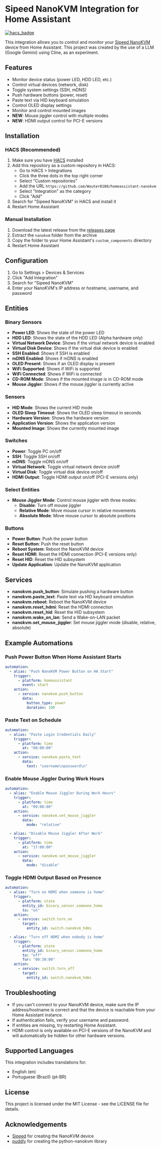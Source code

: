 # Sipeed NanoKVM Integration for Home Assistant

[![hacs_badge](https://img.shields.io/badge/HACS-Custom-orange.svg)](https://github.com/custom-components/hacs)

This integration allows you to control and monitor your [Sipeed NanoKVM](https://github.com/sipeed/NanoKVM) device from Home Assistant. This
project was created by the use of a LLM (Google Gemini) using Cline, as an experiment.

## Features

- Monitor device status (power LED, HDD LED, etc.)
- Control virtual devices (network, disk)
- Toggle system settings (SSH, mDNS)
- Push hardware buttons (power, reset)
- Paste text via HID keyboard simulation
- Control OLED display settings
- Monitor and control mounted images
- **NEW**: Mouse jiggler control with multiple modes
- **NEW**: HDMI output control for PCI-E versions

## Installation

### HACS (Recommended)

1. Make sure you have [HACS](https://hacs.xyz/) installed
2. Add this repository as a custom repository in HACS:
   - Go to HACS > Integrations
   - Click the three dots in the top right corner
   - Select "Custom repositories"
   - Add the URL `https://github.com/Wouter0100/homeassistant-nanokvm`
   - Select "Integration" as the category
   - Click "Add"
3. Search for "Sipeed NanoKVM" in HACS and install it
4. Restart Home Assistant

### Manual Installation

1. Download the latest release from the [releases page](https://github.com/Wouter0100/homeassistant-nanokvm/releases)
2. Extract the `nanokvm` folder from the archive
3. Copy the folder to your Home Assistant's `custom_components` directory
4. Restart Home Assistant

## Configuration

1. Go to Settings > Devices & Services
2. Click "Add Integration"
3. Search for "Sipeed NanoKVM"
4. Enter your NanoKVM's IP address or hostname, username, and password

## Entities

### Binary Sensors

- **Power LED**: Shows the state of the power LED
- **HDD LED**: Shows the state of the HDD LED (Alpha hardware only)
- **Virtual Network Device**: Shows if the virtual network device is enabled
- **Virtual Disk Device**: Shows if the virtual disk device is enabled
- **SSH Enabled**: Shows if SSH is enabled
- **mDNS Enabled**: Shows if mDNS is enabled
- **OLED Present**: Shows if an OLED display is present
- **WiFi Supported**: Shows if WiFi is supported
- **WiFi Connected**: Shows if WiFi is connected
- **CD-ROM Mode**: Shows if the mounted image is in CD-ROM mode
- **Mouse Jiggler**: Shows if the mouse jiggler is currently active

### Sensors

- **HID Mode**: Shows the current HID mode
- **OLED Sleep Timeout**: Shows the OLED sleep timeout in seconds
- **Hardware Version**: Shows the hardware version
- **Application Version**: Shows the application version
- **Mounted Image**: Shows the currently mounted image

### Switches

- **Power**: Toggle PC on/off
- **SSH**: Toggle SSH on/off
- **mDNS**: Toggle mDNS on/off
- **Virtual Network**: Toggle virtual network device on/off
- **Virtual Disk**: Toggle virtual disk device on/off
- **HDMI Output**: Toggle HDMI output on/off (PCI-E versions only)

### Select Entities

- **Mouse Jiggler Mode**: Control mouse jiggler with three modes:
  - **Disable**: Turn off mouse jiggler
  - **Relative Mode**: Move mouse cursor in relative movements
  - **Absolute Mode**: Move mouse cursor to absolute positions

### Buttons

- **Power Button**: Push the power button
- **Reset Button**: Push the reset button
- **Reboot System**: Reboot the NanoKVM device
- **Reset HDMI**: Reset the HDMI connection (PCI-E versions only)
- **Reset HID**: Reset the HID subsystem
- **Update Application**: Update the NanoKVM application

## Services

- **nanokvm.push_button**: Simulate pushing a hardware button
- **nanokvm.paste_text**: Paste text via HID keyboard simulation
- **nanokvm.reboot**: Reboot the NanoKVM device
- **nanokvm.reset_hdmi**: Reset the HDMI connection
- **nanokvm.reset_hid**: Reset the HID subsystem
- **nanokvm.wake_on_lan**: Send a Wake-on-LAN packet
- **nanokvm.set_mouse_jiggler**: Set mouse jiggler mode (disable, relative, absolute)

## Example Automations

### Push Power Button When Home Assistant Starts

```yaml
automation:
  - alias: "Push NanoKVM Power Button on HA Start"
    trigger:
      - platform: homeassistant
        event: start
    action:
      - service: nanokvm.push_button
        data:
          button_type: power
          duration: 100
```

### Paste Text on Schedule

```yaml
automation:
  - alias: "Paste Login Credentials Daily"
    trigger:
      - platform: time
        at: "08:00:00"
    action:
      - service: nanokvm.paste_text
        data:
          text: "username\npassword\n"
```

### Enable Mouse Jiggler During Work Hours

```yaml
automation:
  - alias: "Enable Mouse Jiggler During Work Hours"
    trigger:
      - platform: time
        at: "09:00:00"
    action:
      - service: nanokvm.set_mouse_jiggler
        data:
          mode: "relative"

  - alias: "Disable Mouse Jiggler After Work"
    trigger:
      - platform: time
        at: "17:00:00"
    action:
      - service: nanokvm.set_mouse_jiggler
        data:
          mode: "disable"
```

### Toggle HDMI Output Based on Presence

```yaml
automation:
  - alias: "Turn on HDMI when someone is home"
    trigger:
      - platform: state
        entity_id: binary_sensor.someone_home
        to: "on"
    action:
      - service: switch.turn_on
        target:
          entity_id: switch.nanokvm_hdmi

  - alias: "Turn off HDMI when nobody is home"
    trigger:
      - platform: state
        entity_id: binary_sensor.someone_home
        to: "off"
        for: "00:30:00"
    action:
      - service: switch.turn_off
        target:
          entity_id: switch.nanokvm_hdmi
```

## Troubleshooting

- If you can't connect to your NanoKVM device, make sure the IP address/hostname is correct and that the device is reachable from your Home Assistant instance.
- If authentication fails, verify your username and password.
- If entities are missing, try restarting Home Assistant.
- HDMI control is only available on PCI-E versions of the NanoKVM and will automatically be hidden for other hardware versions.

## Supported Languages

This integration includes translations for:

- English (en)
- Portuguese (Brazil) (pt-BR)

## License

This project is licensed under the MIT License - see the LICENSE file for details.

## Acknowledgements

- [Sipeed](https://sipeed.com/) for creating the NanoKVM device
- [puddly](https://github.com/puddly) for creating the python-nanokvm library
